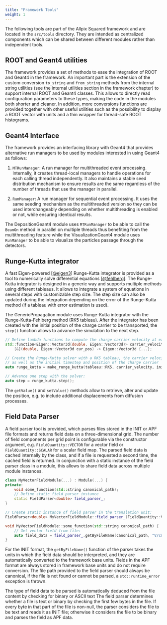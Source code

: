 ```yaml
---
title: "Framework Tools"
weight: 1
---
```


The following tools are part of the Allpix Squared framework and are
located in the `src/tools` directory. They are intended as centralized
components which can be shared between different modules rather than
independent tools.

## ROOT and Geant4 utilities

The framework provides a set of methods to ease the integration of ROOT
and Geant4 in the framework. An important part is the extension of the
custom conversion `to_string` and `from_string` methods from the
internal string utilities (see the internal utilities section in the
framework chapter) to support internal ROOT and Geant4 classes. This allows
to directly read configuration parameters to these types, making the code
in the modules both shorter and cleaner. In addition, more conversions
functions are provided together with other useful utilities such as the
possibility to display a ROOT vector with units and a thin wrapper for
thread-safe ROOT histograms.

## Geant4 Interface

The framework provides an interfacing library with Geant4 that provides
alternative run managers to be used by modules interested in using
Geant4 as follows:

1.  `MTRunManager`: A run manager for multithreaded event processing.
    Internally, it creates thread-local managers to handle operations
    for each calling thread independently. It also maintains a stable
    seed distribution mechanism to ensure results are the same
    regardless of the number of threads that use the manager in
    parallel.

2.  `RunManager`: A run manager for sequential event processing. It uses
    the same seeding mechanism as the multithreaded version so they can
    be used interchangeably depending on whether multithreading is
    enabled or not, while ensuring identical results.

The DepositionGeant4 module uses `MTRunManager` to be able to call the
`BeamOn` method in parallel on multiple threads thus benefiting from the
multithreading feature while the VisualizationGeant4 module uses
`RunManager` to be able to visualize the particles passage through the
detectors.

## Runge-Kutta integrator

A fast Eigen-powered \[[@eigen3]\] Runge-Kutta integrator is provided as
a tool to numerically solve differential equations \[[@fehlberg]\]. The
Runge-Kutta integrator is designed in a generic way and supports
multiple methods using different tableaus. It allows to integrate a
system of equations in several steps with customizable step size. The
step size can also be updated during the integration depending on the
error of the Runge-Kutta method (if a tableau with error estimation is
used).

The GenericPropagation module uses Runge-Kutta integrator with the
Runge-Kutta-Fehlberg method (RK5 tableau). After the integrator has been
created with the initial position of the charge carrier to be
transported, the `step()` function allows to advance the simulation to
the next step.

```cpp
// Define lambda functions to compute the charge carrier velocity at each step
std::function<Eigen::Vector3d(double, Eigen::Vector3d)> carrier_velocity =
    [&](double, Eigen::Vector3d cur_pos) -> Eigen::Vector3d {...};

// Create the Runge-Kutta solver with a RK5 tableau, the carrier velocity function to be used
// as well as the initial timestep and position of the charge carrier
auto runge_kutta = make_runge_kutta(tableau::RK5, carrier_velocity, initial_timestep, position);

// Advance one step with the solver:
auto step = runge_kutta.step();
```

The `getValue()` and `setValue()` methods allow to retrieve, alter and
update the position, e.g. to include additional displacements from
diffusion processes.

## Field Data Parser

A field parser tool is provided, which parses files stored in the INIT
or APF file formats and returns field data on a three-dimensional grid.
The number of field components per grid point is configurable via the
constructor argument, e.g. `FieldQuantity::VECTOR` for a vector field or
`FieldQuantity::SCALAR` for a scalar field map. The parsed field data is
cached internally by the class, and if a file is requested a second
time, the cached field is returned. In conjunction with a static
instance of the field parser class in a module, this allows to share
field data across multiple module instances.

```cpp
class MyVectorFieldModule(...) : Module(...) {
private:
    void some_function(std::string canonical_path);
    // Define static field parser instance
    static FieldParser<double> field_parser_;
}

// Create static instance of field parser in the translation unit:
FieldParser<double> MyVectorFieldModule::field_parser_(FieldQuantity::VECTOR);

void MyVectorFieldModule::some_function(std::string canonical_path) {
    // Get vector field from file:
    auto field_data = field_parser_.getByFileName(canonical_path, "V/cm");
}
```

For the INIT format, the `getByFileName()` function of the parser takes
the units in which the field data should be interpreted, and they are
automatically converted to the framework base units. Fields in the APF
format are always stored in framework base units and do not require
conversion. The file path provided to the field parser should always be
canonical, if the file is not found or cannot be parsed, a
`std::runtime_error` exception is thrown.

The type of field data to be parsed is automatically deduced from the
file content by checking for binary or ASCII text The field parser
determines whether a file is text or binary by checking the first few
bytes in the file. If every byte in that part of the file is non-null,
the parser considers the file to be text and reads it as INIT file;
otherwise it considers the file to be binary and parses the field as APF
data.


[@eigen3]: http://eigen.tuxfamily.org
[@fehlberg]: https://ntrs.nasa.gov/search.jsp?R=19690021375

